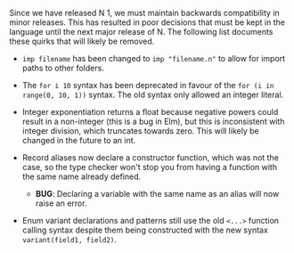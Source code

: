 Since we have released N 1,
we must maintain backwards compatibility
in minor releases.
This has resulted in poor decisions
that must be kept in the language
until the next major release of N.
The following list documents these quirks
that will likely be removed.

- `imp filename` has been changed to `imp "filename.n"`
to allow for import paths to other folders.

- The `for i 10` syntax has been deprecated
in favour of the `for (i in range(0, 10, 1))` syntax.
The old syntax only allowed an integer literal.

- Integer exponentiation returns a float
because negative powers could result in a non-integer
(this is a bug in Elm),
but this is inconsistent with integer division,
which truncates towards zero.
This will likely be changed in the future
to an int.

- Record aliases now declare a constructor function,
which was not the case,
so the type checker won't stop you from having a function
with the same name already defined.

  - **BUG**: Declaring a variable
  with the same name as an alias
  will now raise an error.

- Enum variant declarations and patterns
still use the old `<...>` function calling syntax
despite them being constructed
with the new syntax `variant(field1, field2)`.
